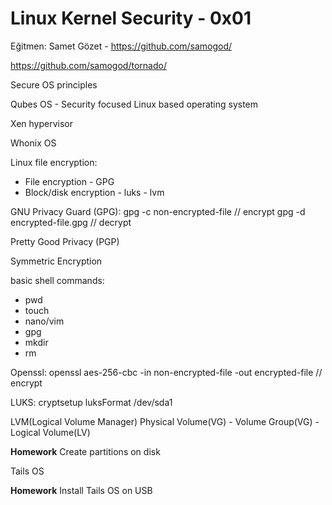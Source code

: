 # Linux Kernel Security - 0x01

Eğitmen: Samet Gözet - https://github.com/samogod/



https://github.com/samogod/tornado/

Secure OS principles

Qubes OS - Security focused Linux based operating system

Xen hypervisor

Whonix OS

Linux file encryption:
- File encryption - GPG
- Block/disk encryption - luks - lvm


GNU Privacy Guard (GPG):
gpg -c non-encrypted-file // encrypt
gpg -d encrypted-file.gpg // decrypt

Pretty Good Privacy (PGP)

Symmetric Encryption

basic shell commands:
- pwd
- touch
- nano/vim
- gpg
- mkdir
- rm

Openssl:
openssl aes-256-cbc -in non-encrypted-file -out encrypted-file // encrypt

LUKS:
cryptsetup luksFormat /dev/sda1

LVM(Logical Volume Manager)
Physical Volume(VG) - Volume Group(VG) - Logical Volume(LV)

**Homework**
Create partitions on disk

Tails OS

**Homework**
Install Tails OS on USB
